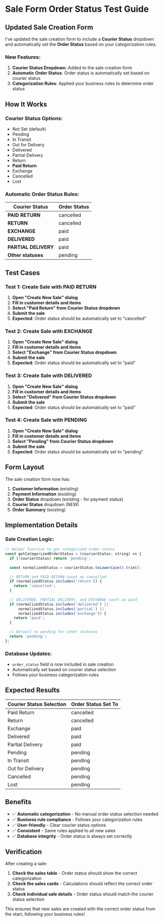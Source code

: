 # Sale Form Order Status Test Guide

## Updated Sale Creation Form

I've updated the sale creation form to include a **Courier Status** dropdown and automatically set the **Order Status** based on your categorization rules.

### **New Features:**

1. **Courier Status Dropdown**: Added to the sale creation form
2. **Automatic Order Status**: Order status is automatically set based on courier status
3. **Categorization Rules**: Applied your business rules to determine order status

## How It Works

### **Courier Status Options:**
- Not Set (default)
- Pending
- In Transit
- Out for Delivery
- Delivered
- Partial Delivery
- Return
- **Paid Return**
- Exchange
- Cancelled
- Lost

### **Automatic Order Status Rules:**

| Courier Status | Order Status |
|----------------|--------------|
| **PAID RETURN** | cancelled |
| **RETURN** | cancelled |
| **EXCHANGE** | paid |
| **DELIVERED** | paid |
| **PARTIAL DELIVERY** | paid |
| **Other statuses** | pending |

## Test Cases

### Test 1: Create Sale with PAID RETURN
1. **Open "Create New Sale" dialog**
2. **Fill in customer details and items**
3. **Select "Paid Return" from Courier Status dropdown**
4. **Submit the sale**
5. **Expected**: Order status should be automatically set to "cancelled"

### Test 2: Create Sale with EXCHANGE
1. **Open "Create New Sale" dialog**
2. **Fill in customer details and items**
3. **Select "Exchange" from Courier Status dropdown**
4. **Submit the sale**
5. **Expected**: Order status should be automatically set to "paid"

### Test 3: Create Sale with DELIVERED
1. **Open "Create New Sale" dialog**
2. **Fill in customer details and items**
3. **Select "Delivered" from Courier Status dropdown**
4. **Submit the sale**
5. **Expected**: Order status should be automatically set to "paid"

### Test 4: Create Sale with PENDING
1. **Open "Create New Sale" dialog**
2. **Fill in customer details and items**
3. **Select "Pending" from Courier Status dropdown**
4. **Submit the sale**
5. **Expected**: Order status should be automatically set to "pending"

## Form Layout

The sale creation form now has:

1. **Customer Information** (existing)
2. **Payment Information** (existing)
3. **Order Status** dropdown (existing - for payment status)
4. **Courier Status** dropdown (NEW)
5. **Order Summary** (existing)

## Implementation Details

### **Sale Creation Logic:**
```javascript
// Helper function to get categorized order status
const getCategorizedOrderStatus = (courierStatus: string) => {
  if (!courierStatus) return 'pending';
  
  const normalizedStatus = courierStatus.toLowerCase().trim();
  
  // RETURN and PAID RETURN count as cancelled
  if (normalizedStatus.includes('return')) {
    return 'cancelled';
  }
  
  // DELIVERED, PARTIAL DELIVERY, and EXCHANGE count as paid
  if (normalizedStatus.includes('delivered') || 
      normalizedStatus.includes('partial') || 
      normalizedStatus.includes('exchange')) {
    return 'paid';
  }
  
  // Default to pending for other statuses
  return 'pending';
};
```

### **Database Updates:**
- `order_status` field is now included in sale creation
- Automatically set based on courier status selection
- Follows your business categorization rules

## Expected Results

| Courier Status Selection | Order Status Set To |
|-------------------------|-------------------|
| Paid Return | cancelled |
| Return | cancelled |
| Exchange | paid |
| Delivered | paid |
| Partial Delivery | paid |
| Pending | pending |
| In Transit | pending |
| Out for Delivery | pending |
| Cancelled | pending |
| Lost | pending |

## Benefits

- ✅ **Automatic categorization** - No manual order status selection needed
- ✅ **Business rule compliance** - Follows your categorization rules
- ✅ **User-friendly** - Clear courier status options
- ✅ **Consistent** - Same rules applied to all new sales
- ✅ **Database integrity** - Order status is always set correctly

## Verification

After creating a sale:

1. **Check the sales table** - Order status should show the correct categorization
2. **Check the sales cards** - Calculations should reflect the correct order status
3. **Check individual sale details** - Order status should match the courier status selection

This ensures that new sales are created with the correct order status from the start, following your business rules!
